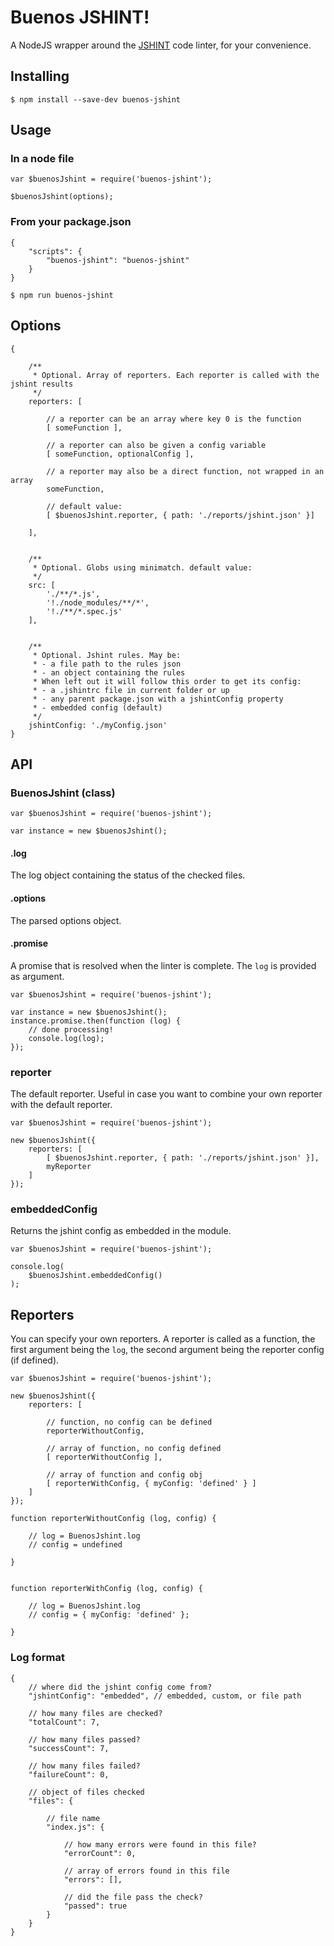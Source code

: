 # Buenos JSHINT!

A NodeJS wrapper around the [JSHINT](https://www.npmjs.com/package/jshint) code linter, for your convenience.

## Installing

```
$ npm install --save-dev buenos-jshint
```

## Usage

### In a node file

```
var $buenosJshint = require('buenos-jshint');

$buenosJshint(options);
```

### From your package.json

```
{
    "scripts": {
        "buenos-jshint": "buenos-jshint"
    }
}
```

```
$ npm run buenos-jshint
```

## Options

```
{

    /**
     * Optional. Array of reporters. Each reporter is called with the jshint results
     */
    reporters: [
    
        // a reporter can be an array where key 0 is the function 
        [ someFunction ],
        
        // a reporter can also be given a config variable
        [ someFunction, optionalConfig ],
        
        // a reporter may also be a direct function, not wrapped in an array
        someFunction,
        
        // default value:
        [ $buenosJshint.reporter, { path: './reports/jshint.json' }]
        
    ],
    
    
    /**
     * Optional. Globs using minimatch. default value:
     */
    src: [
        './**/*.js',
        '!./node_modules/**/*',
        '!./**/*.spec.js'
    ],
        
    
    /**
     * Optional. Jshint rules. May be:
     * - a file path to the rules json
     * - an object containing the rules
     * When left out it will follow this order to get its config:
     * - a .jshintrc file in current folder or up
     * - any parent package.json with a jshintConfig property
     * - embedded config (default)
     */
    jshintConfig: './myConfig.json'
}
```

## API

### BuenosJshint (class)

```
var $buenosJshint = require('buenos-jshint');

var instance = new $buenosJshint();
```

#### .log

The log object containing the status of the checked files.

#### .options

The parsed options object.

#### .promise

A promise that is resolved when the linter is complete. The `log` is provided as argument.

```
var $buenosJshint = require('buenos-jshint');

var instance = new $buenosJshint();
instance.promise.then(function (log) {
    // done processing!
    console.log(log);
});
```

### reporter

The default reporter. Useful in case you want to combine your own reporter with the default reporter.

```
var $buenosJshint = require('buenos-jshint');

new $buenosJshint({
    reporters: [
        [ $buenosJshint.reporter, { path: './reports/jshint.json' }],
        myReporter
    ]
});
```

### embeddedConfig

Returns the jshint config as embedded in the module.

```
var $buenosJshint = require('buenos-jshint');

console.log(
    $buenosJshint.embeddedConfig()
);
```

## Reporters

You can specify your own reporters. A reporter is called as a function, the first argument being the `log`, the
second argument being the reporter config (if defined).

```
var $buenosJshint = require('buenos-jshint');

new $buenosJshint({
    reporters: [
    
        // function, no config can be defined
        reporterWithoutConfig,
        
        // array of function, no config defined 
        [ reporterWithoutConfig ],
        
        // array of function and config obj
        [ reporterWithConfig, { myConfig: 'defined' } ]
    ]
});

function reporterWithoutConfig (log, config) {
    
    // log = BuenosJshint.log
    // config = undefined
    
}


function reporterWithConfig (log, config) {
    
    // log = BuenosJshint.log
    // config = { myConfig: 'defined' };
    
}
```

### Log format

```
{
    // where did the jshint config come from?
    "jshintConfig": "embedded", // embedded, custom, or file path
    
    // how many files are checked?
    "totalCount": 7,
    
    // how many files passed?
    "successCount": 7,
    
    // how many files failed?
    "failureCount": 0,
    
    // object of files checked
    "files": {
    
        // file name
        "index.js": {
        
            // how many errors were found in this file?
            "errorCount": 0,
            
            // array of errors found in this file
            "errors": [],
            
            // did the file pass the check?
            "passed": true
        }
    }
}
```
